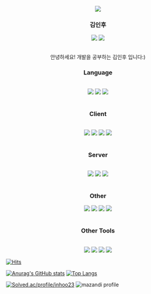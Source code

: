 <p align="center">
  <img src="https://capsule-render.vercel.app/api?type=wave&color=3DDC84&height=300&section=header&text=PINOMAKER&fontSize=70" />
</p>
 
<div align="center">
 <h3>김인후</h3>
 <a href = "https://www.instagram.com/pino._.hoo/"><img src="https://img.shields.io/badge/instagram-purple?style=flat-square&logo=Instagram&logoColor=white"/></a>
 <a href = "https://pinocchio-develope-stroy.tistory.com/"><img src="https://img.shields.io/badge/Blog-orange?style=flat-square&logo=Blogger&logoColor=white"/></a>
  <br />
  <br />
  <p>안녕하세요! 개발을 공부하는 김인후 입니다:)</p>
  <h3>Language</h3>
  <br />
  <img src="https://img.shields.io/badge/JavaScript-F4D53E?style=flat-square&logo=JavaScript&logoColor=white"/>
  <img src="https://img.shields.io/badge/typescript-%23007ACC.svg?style=for-the-badge&logo=TypeScript&logoColor=white"/>
  <img src="https://img.shields.io/badge/NodeJS-31B025?style=flat-square&logo=Node.js&logoColor=white"/>
  <br />
  <br />
  <h3>Client</h3>
  <br />
  <img src="https://img.shields.io/badge/React-blue?style=flat-square&logo=React&logoColor=white"/>   
  <img src="https://img.shields.io/badge/NextJS-blue?style=flat-square&logo=Next.js&logoColor=white"/>
  <img src="https://img.shields.io/badge/Redux-blue?style=flat-square&logo=Redux&logoColor=white"/>
  <img src="https://img.shields.io/badge/React Native-blue?style=flat-square&logo=React&logoColor=white"/>   
  <br />
  <br />
  <h3>Server</h3>
  <br />
  <img src="https://img.shields.io/badge/Spring boot-31B025?style=flat-square&logo=Spring Boot&logoColor=white"/>   
  <img src="https://img.shields.io/badge/Express-%23E0234E.svg?style=for-the-badge&logo=Express&logoColor=white"/> 
  <img src="https://img.shields.io/badge/NestJS-%23E0234E.svg?style=for-the-badge&logo=nestjs&logoColor=white"/>   
  <br />
  <br />
  <h3>Other</h3>
  <img src ="https://img.shields.io/badge/MySQL-%2300f.svg?style=for-the-badge&logo=mysql&logoColor=white" /> 
  <img src ="https://img.shields.io/badge/Jest-%23C21325?style=for-the-badge&logo=Jest&logoColor=white" />
  <img src ="https://img.shields.io/badge/Sequelize-%23C21325?style=for-the-badge&logo=Sequelize&logoColor=white" />
  <img src ="https://img.shields.io/badge/Typeorm-%23C21325?style=for-the-badge&logo=Sequelize&logoColor=white" />

  <br />
  <br />
  <h3>Other Tools</h3>
  <br />
  <img src ="https://img.shields.io/badge/Figma-%23C21325?style=for-the-badge&logo=Figma&logoColor=white" />
  <img src ="https://img.shields.io/badge/Slack-%23C21325?style=for-the-badge&logo=Slack&logoColor=white" />
  <img src ="https://img.shields.io/badge/Postman-%23C21325?style=for-the-badge&logo=Postman&logoColor=white" />
  <img src ="https://img.shields.io/badge/Notion-%23C21325?style=for-the-badge&logo=Notion&logoColor=white" />
</div>

[![Hits](https://hits.seeyoufarm.com/api/count/incr/badge.svg?url=https%3A%2F%2Fgithub.com%2Fpino-hoo&count_bg=%2379C83D&title_bg=%23555555&icon=&icon_color=%23E7E7E7&title=hits&edge_flat=false)](https://hits.seeyoufarm.com)

[![Anurag's GitHub stats](https://github-readme-stats.vercel.app/api?username=pinomaker-hoo&show_icons=true&theme=radical)](https://github.com/anuraghazra/github-readme-stats) [![Top Langs](https://github-readme-stats.vercel.app/api/top-langs/?username=pinomaker-hoo&layout=compact)](https://github.com/anuraghazra/github-readme-stats)


[![Solved.ac/profile/inhoo23](http://mazassumnida.wtf/api/v2/generate_badge?boj=inhoo23)](https://solved.ac/inhoo23) ![mazandi profile](http://mazandi.herokuapp.com/api?handle={inhoo23}&theme=warm)

